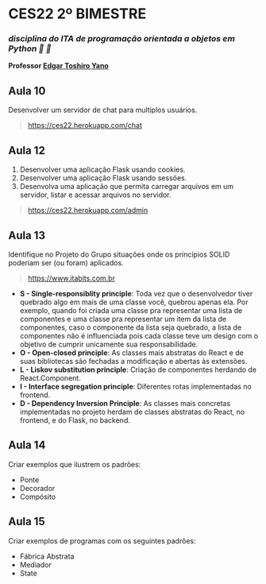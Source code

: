# CES22 2º BIMESTRE
### *disciplina do ITA de programação orientada a objetos em Python :snake: :snake:*
**Professor [ Edgar Toshiro Yano](http://buscatextual.cnpq.br/buscatextual/visualizacv.do?id=K4798593T1&idiomaExibicao=2)**
## Aula 10

Desenvolver um servidor de chat para multiplos usuários.
> https://ces22.herokuapp.com/chat

## Aula 12

1. Desenvolver uma aplicação Flask usando cookies.
2. Desenvolver uma aplicação Flask usando sessões.
3. Desenvolva uma aplicação que permita carregar
arquivos em um servidor, listar e acessar arquivos no
servidor.

> https://ces22.herokuapp.com/admin

## Aula 13

Identifique no Projeto do Grupo situações onde os
princípios SOLID poderiam ser (ou foram) aplicados.
> https://www.itabits.com.br
- **S - Single-responsiblity principle**: Toda vez que o desenvolvedor tiver quebrado algo em mais de uma classe você, quebrou apenas ela. Por exemplo, quando foi criada uma classe pra representar uma lista de componentes e uma classe pra representar um item da lista de componentes, caso o componente da lista seja quebrado, a lista de componentes não é influenciada pois cada classe teve um design com o objetivo de cumprir unicamente sua responsabilidade.
- **O - Open-closed principle**: As classes mais abstratas do React e de suas bibliotecas são fechadas a modificação e abertas às extensões.
- **L - Liskov substitution principle**: Criação de componentes herdando de React.Component.
- **I - Interface segregation principle**: Diferentes rotas implementadas no frontend.
- **D - Dependency Inversion Principle**: As classes mais concretas implementadas no projeto herdam de classes abstratas do React, no frontend, e do Flask, no backend.

## Aula 14

Criar exemplos que ilustrem os padrões:
- Ponte
- Decorador
- Compósito

## Aula 15

Criar exemplos de programas com os seguintes padrões:

- Fábrica Abstrata
- Mediador
- State
